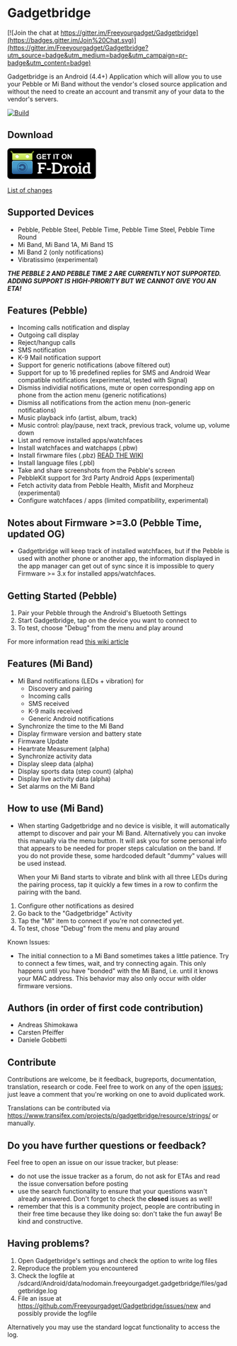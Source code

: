Gadgetbridge
============

[![Join the chat at https://gitter.im/Freeyourgadget/Gadgetbridge](https://badges.gitter.im/Join%20Chat.svg)](https://gitter.im/Freeyourgadget/Gadgetbridge?utm_source=badge&utm_medium=badge&utm_campaign=pr-badge&utm_content=badge)

Gadgetbridge is an Android (4.4+) Application which will allow you to use your
Pebble or Mi Band without the vendor's closed source application and without the
need to create an account and transmit any of your data to the vendor's servers.

[![Build](https://travis-ci.org/Freeyourgadget/Gadgetbridge.svg?branch=master)](https://travis-ci.org/Freeyourgadget/Gadgetbridge)

## Download

[![Gadgetbridge on F-Droid](/Get_it_on_F-Droid.svg.png?raw=true "Download from F-Droid")](https://f-droid.org/repository/browse/?fdid=nodomain.freeyourgadget.gadgetbridge)

[List of changes](CHANGELOG.md)

## Supported Devices
* Pebble, Pebble Steel, Pebble Time, Pebble Time Steel, Pebble Time Round
* Mi Band, Mi Band 1A, Mi Band 1S
* Mi Band 2 (only notifications)
* Vibratissimo (experimental)

***THE PEBBLE 2 AND PEBBLE TIME 2 ARE CURRENTLY NOT SUPPORTED. ADDING SUPPORT IS HIGH-PRIORITY BUT WE CANNOT GIVE YOU AN ETA!***


## Features (Pebble)

* Incoming calls notification and display
* Outgoing call display
* Reject/hangup calls
* SMS notification
* K-9 Mail notification support
* Support for generic notifications (above filtered out)
* Support for up to 16 predefined replies for SMS and Android Wear compatible notifications (experimental, tested with Signal)
* Dismiss individial notifications, mute or open corresponding app on phone from the action menu (generic notifications)
* Dismiss all notifications from the action menu (non-generic notifications) 
* Music playback info (artist, album, track)
* Music control: play/pause, next track, previous track, volume up, volume down
* List and remove installed apps/watchfaces
* Install watchfaces and watchapps (.pbw)
* Install firwmare files (.pbz) [READ THE WIKI](https://github.com/Freeyourgadget/Gadgetbridge/wiki/Pebble-Firmware-updates)
* Install language files (.pbl)
* Take and share screenshots from the Pebble's screen
* PebbleKit support for 3rd Party Android Apps (experimental)
* Fetch activity data from Pebble Health, Misfit and Morpheuz (experimental)
* Configure watchfaces / apps (limited compatibility, experimental)

## Notes about Firmware >=3.0 (Pebble Time, updated OG)

* Gadgetbridge will keep track of installed watchfaces, but if the Pebble is used with another phone or another app, the information displayed in the app manager can get out of sync since it is impossible to query Firmware >= 3.x for installed apps/watchfaces.

## Getting Started (Pebble)

1. Pair your Pebble through the Android's Bluetooth Settings
2. Start Gadgetbridge, tap on the device you want to connect to
3. To test, choose "Debug" from the menu and play around

For more information read [this wiki article](https://github.com/Freeyourgadget/Gadgetbridge/wiki/Pebble-Getting-Started) 

## Features (Mi Band)

* Mi Band notifications (LEDs + vibration) for 
    * Discovery and pairing
    * Incoming calls
    * SMS received
    * K-9 mails received
    * Generic Android notifications
* Synchronize the time to the Mi Band
* Display firmware version and battery state
* Firmware Update
* Heartrate Measurement (alpha)
* Synchronize activity data
* Display sleep data (alpha)
* Display sports data (step count) (alpha)
* Display live activity data (alpha)
* Set alarms on the Mi Band

## How to use (Mi Band)

* When starting Gadgetbridge and no device is visible, it will automatically
  attempt to discover and pair your Mi Band. Alternatively you can invoke this
  manually via the menu button. It will ask you for some personal info that appears
  to be needed for proper steps calculation on the band. If you do not provide these,
  some hardcoded default "dummy" values will be used instead. 

  When your Mi Band starts to vibrate and blink with all three LEDs during the pairing process,
  tap it quickly a few times in a row to confirm the pairing with the band.

1. Configure other notifications as desired
2. Go back to the "Gadgetbridge" Activity
3. Tap the "MI" item to connect if you're not connected yet.
4. To test, chose "Debug" from the menu and play around

Known Issues:

* The initial connection to a Mi Band sometimes takes a little patience. Try to connect a few times, wait, 
  and try connecting again. This only happens until you have "bonded" with the Mi Band, i.e. until it 
  knows your MAC address. This behavior may also only occur with older firmware versions.

## Authors (in order of first code contribution)

* Andreas Shimokawa
* Carsten Pfeiffer
* Daniele Gobbetti

## Contribute

Contributions are welcome, be it feedback, bugreports, documentation, translation, research or code. Feel free to work
on any of the open [issues](https://github.com/Freeyourgadget/Gadgetbridge/issues?q=is%3Aopen+is%3Aissue);
just leave a comment that you're working on one to avoid duplicated work.

Translations can be contributed via https://www.transifex.com/projects/p/gadgetbridge/resource/strings/ or manually.

## Do you have further questions or feedback?

Feel free to open an issue on our issue tracker, but please:
- do not use the issue tracker as a forum, do not ask for ETAs and read the issue conversation before posting
- use the search functionality to ensure that your questions wasn't already answered. Don't forget to check the **closed** issues as well!
- remember that this is a community project, people are contributing in their free time because they like doing so: don't take the fun away! Be kind and constructive.


## Having problems?

1. Open Gadgetbridge's settings and check the option to write log files
2. Reproduce the problem you encountered
3. Check the logfile at /sdcard/Android/data/nodomain.freeyourgadget.gadgetbridge/files/gadgetbridge.log
4. File an issue at https://github.com/Freeyourgadget/Gadgetbridge/issues/new and possibly provide the logfile

Alternatively you may use the standard logcat functionality to access the log.

